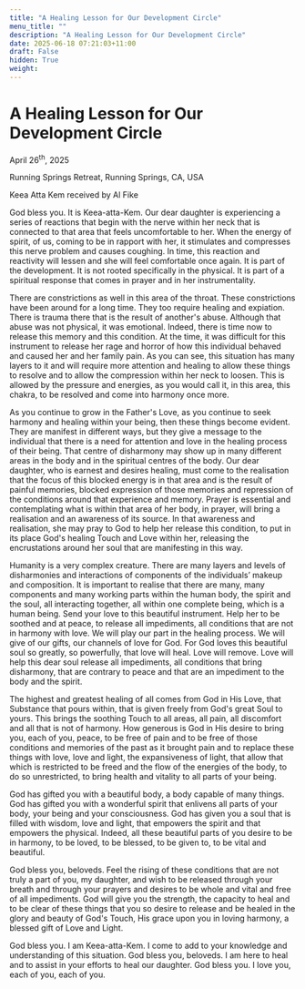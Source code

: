 ```yaml
---
title: "A Healing Lesson for Our Development Circle"
menu_title: ""
description: "A Healing Lesson for Our Development Circle"
date: 2025-06-18 07:21:03+11:00
draft: False
hidden: True
weight:
---
```

# A Healing Lesson for Our Development Circle

April 26<sup>th</sup>, 2025

Running Springs Retreat, Running Springs, CA, USA

Keea Atta Kem received by Al Fike

God bless you. It is Keea-atta-Kem. Our dear daughter is experiencing a series of reactions that begin with the nerve within her neck that is connected to that area that feels uncomfortable to her. When the energy of spirit, of us, coming to be in rapport with her, it stimulates and compresses this nerve problem and causes coughing. In time, this reaction and reactivity will lessen and she will feel comfortable once again. It is part of the development. It is not rooted specifically in the physical. It is part of a spiritual response that comes in prayer and in her instrumentality.

There are constrictions as well in this area of the throat. These constrictions have been around for a long time. They too require healing and expiation. There is trauma there that is the result of another's abuse. Although that abuse was not physical, it was emotional. Indeed, there is time now to release this memory and this condition. At the time, it was difficult for this instrument to release her rage and horror of how this individual behaved and caused her and her family pain. As you can see, this situation has many layers to it and will require more attention and healing to allow these things to resolve and to allow the compression within her neck to loosen. This is allowed by the pressure and energies, as you would call it, in this area, this chakra, to be resolved and come into harmony once more.

As you continue to grow in the Father's Love, as you continue to seek harmony and healing within your being, then these things become evident. They are manifest in different ways, but they give a message to the individual that there is a need for attention and love in the healing process of their being. That centre of disharmony may show up in many different areas in the body and in the spiritual centres of the body. Our dear daughter, who is earnest and desires healing, must come to the realisation that the focus of this blocked energy is in that area and is the result of painful memories, blocked expression of those memories and repression of the conditions around that experience and memory. Prayer is essential and contemplating what is within that area of her body, in prayer, will bring a realisation and an awareness of its source. In that awareness and realisation, she may pray to God to help her release this condition, to put in its place God's healing Touch and Love within her, releasing the encrustations around her soul that are manifesting in this way.

Humanity is a very complex creature. There are many layers and levels of disharmonies and interactions of components of the individuals’ makeup and composition. It is important to realise that there are many, many components and many working parts within the human body, the spirit and the soul, all interacting together, all within one complete being, which is a human being. Send your love to this beautiful instrument. Help her to be soothed and at peace, to release all impediments, all conditions that are not in harmony with love. We will play our part in the healing process. We will give of our gifts, our channels of love for God. For God loves this beautiful soul so greatly, so powerfully, that love will heal. Love will remove. Love will help this dear soul release all impediments, all conditions that bring disharmony, that are contrary to peace and that are an impediment to the body and the spirit.

The highest and greatest healing of all comes from God in His Love, that Substance that pours within, that is given freely from God's great Soul to yours. This brings the soothing Touch to all areas, all pain, all discomfort and all that is not of harmony. How generous is God in His desire to bring you, each of you, peace, to be free of pain and to be free of those conditions and memories of the past as it brought pain and to replace these things with love, love and light, the expansiveness of light, that allow that which is restricted to be freed and the flow of the energies of the body, to do so unrestricted, to bring health and vitality to all parts of your being.

God has gifted you with a beautiful body, a body capable of many things. God has gifted you with a wonderful spirit that enlivens all parts of your body, your being and your consciousness. God has given you a soul that is filled with wisdom, love and light, that empowers the spirit and that empowers the physical. Indeed, all these beautiful parts of you desire to be in harmony, to be loved, to be blessed, to be given to, to be vital and beautiful.

God bless you, beloveds. Feel the rising of these conditions that are not truly a part of you, my daughter, and wish to be released through your breath and through your prayers and desires to be whole and vital and free of all impediments. God will give you the strength, the capacity to heal and to be clear of these things that you so desire to release and be healed in the glory and beauty of God's Touch, His grace upon you in loving harmony, a blessed gift of Love and Light.

God bless you. I am Keea-atta-Kem. I come to add to your knowledge and understanding of this situation. God bless you, beloveds. I am here to heal and to assist in your efforts to heal our daughter. God bless you. I love you, each of you, each of you.
